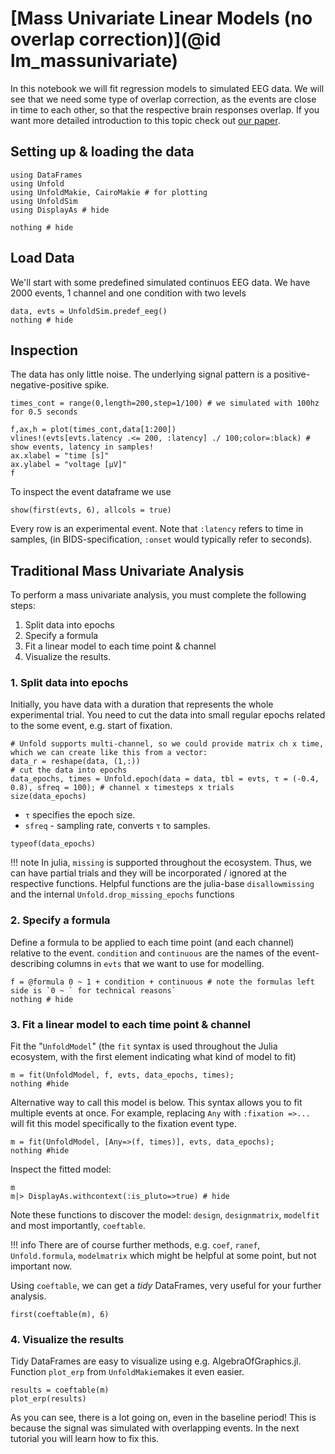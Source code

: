 # [Mass Univariate Linear Models (no overlap correction)](@id lm_massunivariate)

In this notebook we will fit regression models to simulated EEG data. We will see that we need some type of overlap correction, as the events are close in time to each other, so that the respective brain responses overlap.
If you want more detailed introduction to this topic check out [our paper](https://peerj.com/articles/7838/).

## Setting up & loading the data

```@example Main
using DataFrames
using Unfold
using UnfoldMakie, CairoMakie # for plotting
using UnfoldSim
using DisplayAs # hide

nothing # hide
```

## Load Data

We'll start with some predefined simulated continuos EEG data. We have 2000 events, 1 channel and one condition with two levels

```@example Main
data, evts = UnfoldSim.predef_eeg()
nothing # hide
```

## Inspection

The data has only little noise. The underlying signal pattern is a positive-negative-positive spike.

```@example Main
times_cont = range(0,length=200,step=1/100) # we simulated with 100hz for 0.5 seconds

f,ax,h = plot(times_cont,data[1:200])
vlines!(evts[evts.latency .<= 200, :latency] ./ 100;color=:black) # show events, latency in samples!
ax.xlabel = "time [s]"
ax.ylabel = "voltage [µV]"
f
```

To inspect the event dataframe we use

```@example Main
show(first(evts, 6), allcols = true)
```

Every row is an experimental event. Note that `:latency` refers to time in samples, (in BIDS-specification,  `:onset` would typically refer to seconds).

## Traditional Mass Univariate Analysis

To perform a mass univariate analysis, you must complete the following steps:

1. Split data into epochs
2. Specify a formula
3. Fit a linear model to each time point & channel
4. Visualize the results.

### 1. Split data into epochs

Initially, you have data with a duration that represents the whole experimental trial. You need to cut the data into small regular epochs related to the some event, e.g. start of fixation.

```@example Main
# Unfold supports multi-channel, so we could provide matrix ch x time, which we can create like this from a vector:
data_r = reshape(data, (1,:))
# cut the data into epochs
data_epochs, times = Unfold.epoch(data = data, tbl = evts, τ = (-0.4, 0.8), sfreq = 100); # channel x timesteps x trials
size(data_epochs)
```

- `τ` specifies the epoch size.
- `sfreq` - sampling rate, converts `τ` to samples.

```@example Main
typeof(data_epochs)
```

!!! note
    In julia, `missing` is supported throughout the ecosystem. Thus, we can have partial trials and they will be incorporated / ignored at the respective functions. Helpful functions are the julia-base `disallowmissing` and the internal `Unfold.drop_missing_epochs` functions

### 2. Specify a formula

Define a formula to be applied to each time point (and each channel) relative to the event. `condition` and `continuous` are the names of the event-describing columns in `evts` that we want to use for modelling.

```@example Main
f = @formula 0 ~ 1 + condition + continuous # note the formulas left side is `0 ~ ` for technical reasons`
nothing # hide
```

### 3. Fit a linear model to each time point & channel

Fit the "`UnfoldModel`" (the `fit` syntax is used throughout the Julia ecosystem, with the first element indicating what kind of model to fit)

```@example Main
m = fit(UnfoldModel, f, evts, data_epochs, times);
nothing #hide
```

Alternative way to call this model is below. This syntax allows you to fit multiple events at once. For example, replacing `Any` with `:fixation =>...` will fit this model specifically to the fixation event type.

```@example Main
m = fit(UnfoldModel, [Any=>(f, times)], evts, data_epochs);
nothing #hide
```

Inspect the fitted model:

```@example Main
m
m|> DisplayAs.withcontext(:is_pluto=>true) # hide
```

Note these functions to discover the model: `design`, `designmatrix`, `modelfit` and most importantly, `coeftable`.

!!! info
        There are of course further methods, e.g. `coef`, `ranef`, `Unfold.formula`, `modelmatrix` which might be helpful at some point, but not important now.

Using `coeftable`, we can get a *tidy* DataFrames, very useful for your further analysis.

```@example Main
first(coeftable(m), 6)
```

### 4. Visualize the results

Tidy DataFrames are easy to visualize using e.g. AlgebraOfGraphics.jl. Function `plot_erp` from `UnfoldMakie`makes it even easier.

```@example Main
results = coeftable(m)
plot_erp(results)
```

As you can see, there is a lot going on, even in the baseline period! This is because the signal was simulated with overlapping events. In the next tutorial you will learn how to fix this.
